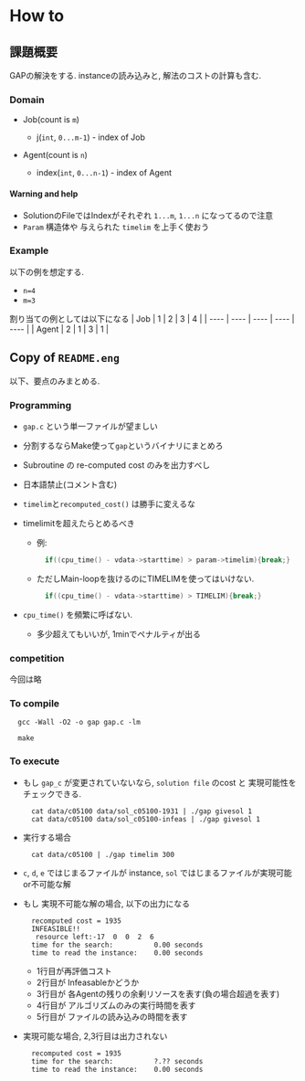 # How to
## 課題概要
GAPの解決をする.
instanceの読み込みと, 解法のコストの計算も含む.

### Domain
- Job(count is `m`)
  - j(`int`, `0...m-1`) - index of Job
  
- Agent(count is `n`)
  - index(`int`, `0...n-1`) - index of Agent

#### Warning and help
- SolutionのFileではIndexがそれぞれ `1...m`, `1...n` になってるので注意
- `Param` 構造体や 与えられた `timelim` を上手く使おう 

### Example
以下の例を想定する.
- `n=4`
- `m=3`

割り当ての例としては以下になる
|  Job  | 1 | 2 | 3 | 4 |
| ---- | ---- | ---- | ---- | ---- |
| Agent | 2 | 1 | 3 | 1 |

## Copy of `README.eng`
以下、要点のみまとめる.
### Programming
- `gap.c` という単一ファイルが望ましい
- 分割するならMake使って`gap`というバイナリにまとめろ
- Subroutine の re-computed cost のみを出力すべし
- 日本語禁止(コメント含む)
- `timelim`と`recomputed_cost()` は勝手に変えるな
- timelimitを超えたらとめるべき
  - 例: 
    ```c
      if((cpu_time() - vdata->starttime) > param->timelim){break;}
    ```
  - ただしMain-loopを抜けるのにTIMELIMを使ってはいけない.
    ```c
      if((cpu_time() - vdata->starttime) > TIMELIM){break;}
    ```
    
- `cpu_time()` を頻繁に呼ばない. 
  - 多少超えてもいいが, 1minでペナルティが出る

### competition
今回は略

### To compile
```shell script
  gcc -Wall -O2 -o gap gap.c -lm
```
```shell script
  make
```

### To execute
- もし `gap_c` が変更されていないなら, `solution file` のcost と 実現可能性をチェックできる.
  ```shell script
    cat data/c05100 data/sol_c05100-1931 | ./gap givesol 1
    cat data/c05100 data/sol_c05100-infeas | ./gap givesol 1
  ```
  
- 実行する場合
  ```shell script
    cat data/c05100 | ./gap timelim 300
  ```

- `c`, `d`, `e` ではじまるファイルが instance,
`sol` ではじまるファイルが実現可能or不可能な解
- もし 実現不可能な解の場合, 以下の出力になる
  ```
    recomputed cost = 1935
    INFEASIBLE!!
     resource left:-17  0  0  2  6
    time for the search:          0.00 seconds
    time to read the instance:    0.00 seconds
  ```
  
  - 1行目が再評価コスト
  - 2行目が Infeasableかどうか
  - 3行目が 各Agentの残りの余剰リソースを表す(負の場合超過を表す)
  - 4行目が アルゴリズムのみの実行時間を表す
  - 5行目が ファイルの読み込みの時間を表す
- 実現可能な場合, 2,3行目は出力されない
  ```
    recomputed cost = 1935
    time for the search:          ?.?? seconds
    time to read the instance:    0.00 seconds
  ```